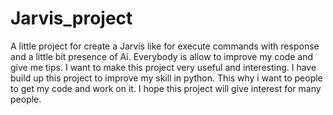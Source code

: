 Jarvis_project
==============

A little project for create a Jarvis like for execute commands with response and a little bit presence of Ai.
Everybody is allow to improve my code and give me tips. I want to make this project very useful and interesting.
I have build up this project to improve my skill in python. This why i want to people to get my code and work on it. 
I hope this project will give interest for many people.
